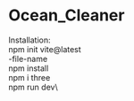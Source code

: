 ﻿# Ocean_Cleaner


Installation:\
npm init vite@latest\
-file-name\
npm install\
npm i three\
npm run dev\
